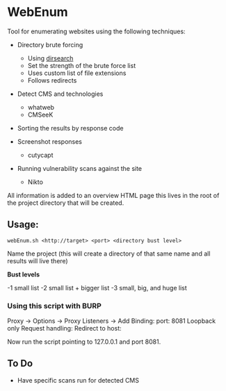 # WebEnum

Tool for enumerating websites using the following techniques:

- Directory brute forcing 
    - Using [dirsearch](https://github.com/maurosoria/dirsearch)
    - Set the strength of the brute force list
    - Uses custom list of file extensions
    - Follows redirects
   
    
- Detect CMS and technologies
    - whatweb
    - CMSeeK

- Sorting the results by response code

- Screenshot responses
    - cutycapt

- Running vulnerability scans against the site
    - Nikto
  
  
 All information is added to an overview HTML page this lives in the root of the project directory that will be created.
 


## Usage:

    webEnum.sh <http://target> <port> <directory bust level>
    
Name the project (this will create a directory of that same name and all results will live there)
    
  **Bust levels**
  
  -1 small list 
  -2 small list + bigger list
  -3 small, big, and huge list
    
    
    
### Using this script with BURP

Proxy -> Options -> Proxy Listeners -> Add
Binding: port: 8081  Loopback only
Request handling: Redirect to host: <target IP> <target port>
  
  Now run the script pointing to 127.0.0.1 and port 8081.
  
  
## To Do 

- Have specific scans run for detected CMS
